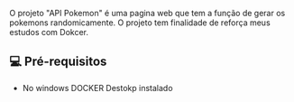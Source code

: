 O projeto "API Pokemon" é uma pagina web que tem a função de gerar os pokemons randomicamente.
O projeto tem finalidade de reforça meus estudos com Dokcer.
## 💻 Pré-requisitos
  - No windows DOCKER Destokp instalado
